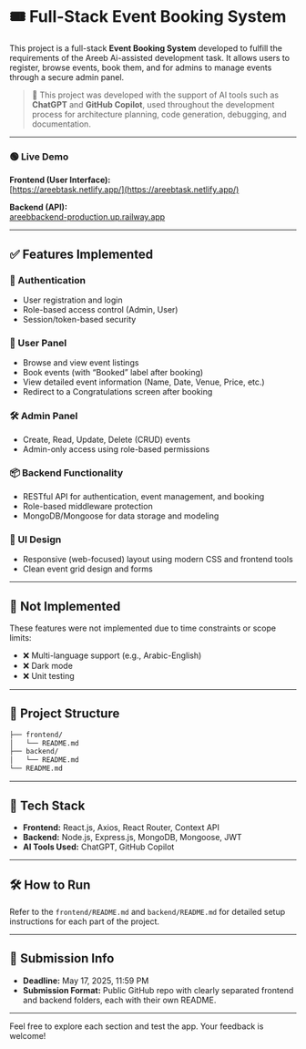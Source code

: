 # 🎟️ Full-Stack Event Booking System

This project is a full-stack **Event Booking System** developed to fulfill the requirements of the Areeb Ai-assisted development task. It allows users to register, browse events, book them, and for admins to manage events through a secure admin panel.

> 🧠 This project was developed with the support of AI tools such as **ChatGPT** and **GitHub Copilot**, used throughout the development process for architecture planning, code generation, debugging, and documentation.

---

### 🟢 Live Demo

**Frontend (User Interface):**  
[https://areebtask.netlify.app/](https://areebtask.netlify.app/)

**Backend (API):**  
[areebbackend-production.up.railway.app](areebbackend-production.up.railway.app)

---

## ✅ Features Implemented

### 👥 Authentication

-   User registration and login
-   Role-based access control (Admin, User)
-   Session/token-based security

### 🎫 User Panel

-   Browse and view event listings
-   Book events (with “Booked” label after booking)
-   View detailed event information (Name, Date, Venue, Price, etc.)
-   Redirect to a Congratulations screen after booking

### 🛠 Admin Panel

-   Create, Read, Update, Delete (CRUD) events
-   Admin-only access using role-based permissions

### 📦 Backend Functionality

-   RESTful API for authentication, event management, and booking
-   Role-based middleware protection
-   MongoDB/Mongoose for data storage and modeling

### 🎨 UI Design

-   Responsive (web-focused) layout using modern CSS and frontend tools
-   Clean event grid design and forms

---

## 🚫 Not Implemented

These features were not implemented due to time constraints or scope limits:

-   ❌ Multi-language support (e.g., Arabic-English)
-   ❌ Dark mode
-   ❌ Unit testing

---

## 📂 Project Structure

```bash
├── frontend/
│   └── README.md
├── backend/
│   └── README.md
└── README.md
```

---

## 🚀 Tech Stack

-   **Frontend:** React.js, Axios, React Router, Context API
-   **Backend:** Node.js, Express.js, MongoDB, Mongoose, JWT
-   **AI Tools Used:** ChatGPT, GitHub Copilot

---

## 🛠 How to Run

Refer to the `frontend/README.md` and `backend/README.md` for detailed setup instructions for each part of the project.

---

## 📅 Submission Info

-   **Deadline:** May 17, 2025, 11:59 PM
-   **Submission Format:** Public GitHub repo with clearly separated frontend and backend folders, each with their own README.

---

Feel free to explore each section and test the app. Your feedback is welcome!
